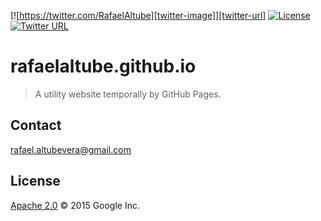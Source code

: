 [![https://twitter.com/RafaelAltube][twitter-image]][twitter-url]
[![License][license-image]][license-url]
[![Twitter URL](https://img.shields.io/twitter/url/http/shields.io.svg?style=social&maxAge=2592000?style=flat-square)]()

# rafaelaltube.github.io

> A utility website temporally by GitHub Pages.  


## Contact

rafael.altubevera@gmail.com


## License

[Apache 2.0](https://github.com/rafaelaltube/rafaelaltube.github.io/blob/master/LICENSE) © 2015 Google Inc.

[license-image]: https://img.shields.io/npm/l/http2-push-manifest.svg
[license-url]: LICENSE
[twitter-img]: https://img.shields.io/twitter/url/http/shields.io.svg?style=social
[twitter-url]: https://twitter.com/RafaelAltube
